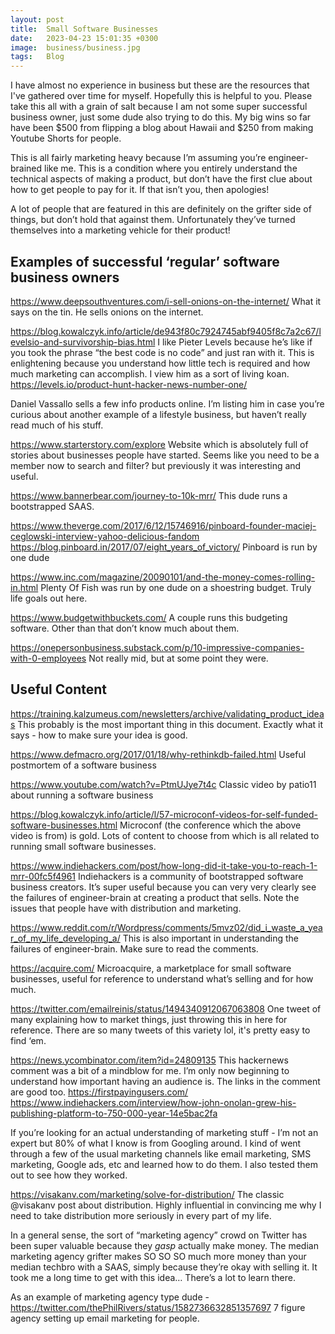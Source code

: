 ```yaml
---
layout: post
title:  Small Software Businesses
date:   2023-04-23 15:01:35 +0300
image:  business/business.jpg
tags:   Blog
---
```


I have almost no experience in business but these are the resources that I've gathered over time for myself. Hopefully this is helpful to you. Please take this all with a grain of salt because I am not some super successful business owner, just some dude also trying to do this. My big wins so far have been $500 from flipping a blog about Hawaii and $250 from making Youtube Shorts for people. 

This is all fairly marketing heavy because I’m assuming you’re engineer-brained like me. This is a condition where you entirely understand the technical aspects of making a product, but don’t have the first clue about how to get people to pay for it. If that isn’t you, then apologies!

A lot of people that are featured in this are definitely on the grifter side of things, but don’t hold that against them. Unfortunately they’ve turned themselves into a marketing vehicle for their product!

## Examples of successful ‘regular’ software business owners

https://www.deepsouthventures.com/i-sell-onions-on-the-internet/ What it says on the tin. He sells onions on the internet.

https://blog.kowalczyk.info/article/de943f80c7924745abf9405f8c7a2c67/levelsio-and-survivorship-bias.html I like Pieter Levels because he’s like if you took the phrase “the best code is no code” and just ran with it. This is enlightening because you understand how little tech is required and how much marketing can accomplish. I view him as a sort of living koan. https://levels.io/product-hunt-hacker-news-number-one/ 

Daniel Vassallo sells a few info products online. I’m listing him in case you’re curious about another example of a lifestyle business, but haven’t really read much of his stuff. 

https://www.starterstory.com/explore Website which is absolutely full of stories about businesses people have started. Seems like you need to be a member now to search and filter? but previously it was interesting and useful. 

https://www.bannerbear.com/journey-to-10k-mrr/ This dude runs a bootstrapped SAAS.

https://www.theverge.com/2017/6/12/15746916/pinboard-founder-maciej-ceglowski-interview-yahoo-delicious-fandom  https://blog.pinboard.in/2017/07/eight_years_of_victory/ Pinboard is run by one dude

https://www.inc.com/magazine/20090101/and-the-money-comes-rolling-in.html Plenty Of Fish was run by one dude on a shoestring budget. Truly life goals out here.

https://www.budgetwithbuckets.com/ A couple runs this budgeting software. Other than that don’t know much about them.

https://onepersonbusiness.substack.com/p/10-impressive-companies-with-0-employees Not really mid, but at some point they were. 

## Useful Content

https://training.kalzumeus.com/newsletters/archive/validating_product_ideas This probably is the most important thing in this document. Exactly what it says - how to make sure your idea is good. 

https://www.defmacro.org/2017/01/18/why-rethinkdb-failed.html Useful postmortem of a software business

https://www.youtube.com/watch?v=PtmUJye7t4c Classic video by patio11 about running a software business

https://blog.kowalczyk.info/article/l/57-microconf-videos-for-self-funded-software-businesses.html Microconf (the conference which the above video is from) is gold. Lots of content to choose from which is all related to running small software businesses. 

https://www.indiehackers.com/post/how-long-did-it-take-you-to-reach-1-mrr-00fc5f4961 Indiehackers is a community of bootstrapped software business creators. It’s super useful because you can very very clearly see the failures of engineer-brain at creating a product that sells. Note the issues that people have with distribution and marketing. 

https://www.reddit.com/r/Wordpress/comments/5mvz02/did_i_waste_a_year_of_my_life_developing_a/ This is also important in understanding the failures of engineer-brain. Make sure to read the comments. 

https://acquire.com/ Microacquire, a marketplace for small software businesses, useful for reference to understand what’s selling and for how much.

https://twitter.com/emailreinis/status/1494340912067063808 One tweet of many explaining how to market things, just throwing this in here for reference. There are so many tweets of this variety lol, it's pretty easy to find ‘em.

https://news.ycombinator.com/item?id=24809135 This hackernews comment was a bit of a mindblow for me. I’m only now beginning to understand how important having an audience is. The links in the comment are good too. https://firstpayingusers.com/ https://www.indiehackers.com/interview/how-john-onolan-grew-his-publishing-platform-to-750-000-year-14e5bac2fa 

If you’re looking for an actual understanding of marketing stuff - I’m not an expert but 80% of what I know is from Googling around. I kind of went through a few of the usual marketing channels like email marketing, SMS marketing, Google ads, etc and learned how to do them. I also tested them out to see how they worked.

https://visakanv.com/marketing/solve-for-distribution/ The classic @visakanv post about distribution. Highly influential in convincing me why I need to take distribution more seriously in every part of my life.

In a general sense, the sort of “marketing agency” crowd on Twitter has been super valuable because they *gasp* actually make money. The median marketing agency grifter makes SO SO SO much more money than your median techbro with a SAAS, simply because they’re okay with selling it. It took me a long time to get with this idea… There’s a lot to learn there.

As an example of marketing agency type dude - https://twitter.com/thePhilRivers/status/1582736632851357697
7 figure agency setting up email marketing for people.


